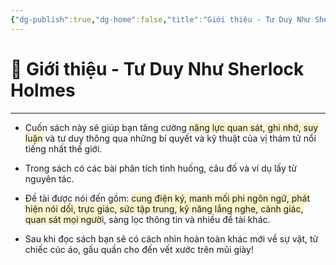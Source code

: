 ```yaml
---
{"dg-publish":true,"dg-home":false,"title":"Giới thiệu - Tư Duy Như Sherlock Holmes","date":"2025-01-28","tags":["book","books/tu-duy-nhu-sherlock-holmes","#gioi-thieu"],"permalink":"/tung-ly/1-projects/books/tu-duy-nhu-sherlock-holmes/gioi-thieu/","dgPassFrontmatter":true,"noteIcon":"","updated":"2025-01-30T07:38:12.804+07:00"}
---
```


# 📝 Giới thiệu - Tư Duy Như Sherlock Holmes
---
- Cuốn sách này sẽ giúp bạn tăng cường <span style="background:rgba(240, 200, 0, 0.2)">năng lực quan sát</span>,<span style="background:rgba(240, 200, 0, 0.2)"> ghi nhớ, suy luận</span> và tư duy thông qua những bí quyết và kỹ thuật của vị thám tử nổi tiếng nhất thế giới.


- Trong sách có các bài phân tích tình huống, câu đố và ví dụ lấy từ nguyên tác.


- Đề tài được nói đến gồm: <span style="background:rgba(240, 200, 0, 0.2)">cung điện ký, manh mối phi ngôn ngữ, phát hiện nói dối, trực giác, sức tập trung, kỹ năng lắng nghe, cảnh giác, quan sát mọi ngườ</span>i, sàng lọc thông tin và nhiều đề tài khác.


- Sau khi đọc sách bạn sẽ có cách nhìn hoàn toàn khác mới về sự vật, từ chiếc cúc áo, gấu quần cho đến vết xước trên mũi giày!